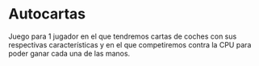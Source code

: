 # Autocartas
Juego para 1 jugador en el que tendremos cartas de coches con sus respectivas características y en el que competiremos contra la CPU para poder ganar cada una de las manos.
